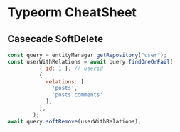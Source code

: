 # Typeorm CheatSheet

## Casecade SoftDelete
```js
const query = entityManager.getRepository("user");
const userWithRelations = await query.findOneOrFail(
          { id: 1 }, // userid
          {
            relations: [
              'posts',
              'posts.comments'
            ],
          },
        );
await query.softRemove(userWithRelations);
```

